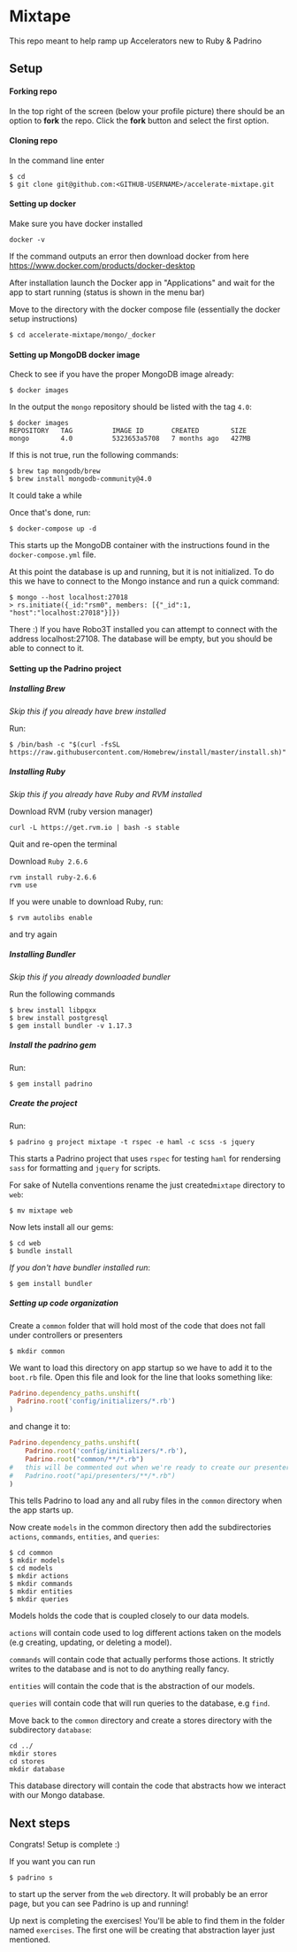 # Mixtape

This repo meant to help ramp up Accelerators new to Ruby & Padrino

## Setup

#### Forking repo

In the top right of the screen (below your profile picture) there should
be an option to **fork** the repo. Click the **fork** button and select the
first option.
 
#### Cloning repo
In the command line enter
````shell
$ cd
$ git clone git@github.com:<GITHUB-USERNAME>/accelerate-mixtape.git
````

#### Setting up docker

Make sure you have docker installed
```shell
docker -v
```
If the command outputs an error then download docker from here
https://www.docker.com/products/docker-desktop

After installation launch the Docker app in "Applications" and wait for
the app to start running (status is shown in the menu bar)

Move to the directory with the docker compose file (essentially the docker
setup instructions)
```shell
$ cd accelerate-mixtape/mongo/_docker
```

#### Setting up MongoDB docker image

Check to see if you have the proper MongoDB image already:
````shell
$ docker images
````
In the output the `mongo` repository should be listed with the tag `4.0`:
```shell
$ docker images
REPOSITORY   TAG          IMAGE ID       CREATED        SIZE
mongo        4.0          5323653a5708   7 months ago   427MB
```

If this is not true, run the following commands:
```shell
$ brew tap mongodb/brew 
$ brew install mongodb-community@4.0
```
It could take a while

Once that's done, run:
```shell
$ docker-compose up -d
```
This starts up the MongoDB container with the instructions found in
the `docker-compose.yml` file.

At this point the database is up and running, but it is not initialized.
To do this we have to connect to the Mongo instance and run a quick
command:

```shell
$ mongo --host localhost:27018
> rs.initiate({_id:"rsm0", members: [{"_id":1, "host":"localhost:27018"}]})
```
There :) If you have Robo3T installed you can attempt to connect with the
address localhost:27108. The database will be empty, but you should be able
to connect to it.

#### Setting up the Padrino project
##### Installing Brew
_Skip this if you already have brew installed_

Run: 
```shell
$ /bin/bash -c "$(curl -fsSL https://raw.githubusercontent.com/Homebrew/install/master/install.sh)"
```
##### Installing Ruby
_Skip this if you already have Ruby and RVM installed_

Download RVM (ruby version manager)
```shell
curl -L https://get.rvm.io | bash -s stable
```
Quit and re-open the terminal

Download `Ruby 2.6.6`
```shell
rvm install ruby-2.6.6
rvm use
```

If you were unable to download Ruby, run:
```shell
$ rvm autolibs enable
```
and try again

##### Installing Bundler
_Skip this if you already downloaded bundler_

Run the following commands
```shell
$ brew install libpqxx
$ brew install postgresql
$ gem install bundler -v 1.17.3
```

##### Install the padrino gem
Run:
```shell
$ gem install padrino
```
##### Create the project
Run:
```shell
$ padrino g project mixtape -t rspec -e haml -c scss -s jquery
```
This starts a Padrino project that uses `rspec` for testing `haml` for 
rendersing `sass` for formatting and `jquery` for scripts.

For sake of Nutella conventions rename the just created`mixtape` directory
to `web`:
```shell
$ mv mixtape web
```
Now lets install all our gems:
```
$ cd web
$ bundle install
```
_If you don't have bundler installed run_:
```
$ gem install bundler
```

##### Setting up code organization
Create a `common` folder that will hold most of the code that does not fall
under controllers or  presenters
```
$ mkdir common
```
We want to load this directory on app startup so we have to add it to
the `boot.rb` file. Open this file and look for the line that looks
something like:
```ruby
Padrino.dependency_paths.unshift(
  Padrino.root('config/initializers/*.rb')
)
```
and change it to:
```ruby
Padrino.dependency_paths.unshift(
    Padrino.root('config/initializers/*.rb'),
    Padrino.root("common/**/*.rb")
#   this will be commented out when we're ready to create our presenters!
#   Padrino.root("api/presenters/**/*.rb")
)
```
This tells Padrino to load any and all ruby files in the `common` directory
when the app starts up.

Now create `models` in the common directory then add the subdirectories
`actions`, `commands`, `entities`, and `queries`:
```
$ cd common
$ mkdir models
$ cd models
$ mkdir actions
$ mkdir commands
$ mkdir entities
$ mkdir queries
```
Models holds the code that is coupled closely to our data models.

`actions` will contain code used to log different actions taken on the
models (e.g creating, updating, or deleting a model).

`commands` will contain code that actually performs those actions. It
strictly writes to the database and is not to do anything really fancy.

`entities` will contain the code that is the abstraction of our models.

`queries` will contain code that will run queries to the database, e.g
`find`.

Move back to the `common` directory and create a stores directory
with the subdirectory `database`:
```
cd ../
mkdir stores
cd stores
mkdir database
```
This database directory will contain the code that abstracts how we
interact with our Mongo database.

## Next steps

Congrats! Setup is complete :)

If you want you can run 
```
$ padrino s
```
to start up the server from the `web` directory. It will probably be an
error page, but you can see Padrino is up and running!

Up next is completing the exercises! You'll be able to find them in
 the folder named `exercises`. The first one will be creating that
 abstraction layer just mentioned.